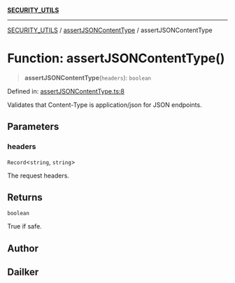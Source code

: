 [**SECURITY_UTILS**](../../README.md)

***

[SECURITY_UTILS](../../README.md) / [assertJSONContentType](../README.md) / assertJSONContentType

# Function: assertJSONContentType()

> **assertJSONContentType**(`headers`): `boolean`

Defined in: [assertJSONContentType.ts:8](https://github.com/dailker/everyutil/blob/26e2bb73429918cf0d08899e9efd90b82a42c92e/src/security/assertJSONContentType.ts#L8)

Validates that Content-Type is application/json for JSON endpoints.

## Parameters

### headers

`Record`\<`string`, `string`\>

The request headers.

## Returns

`boolean`

True if safe.

## Author

## Dailker
